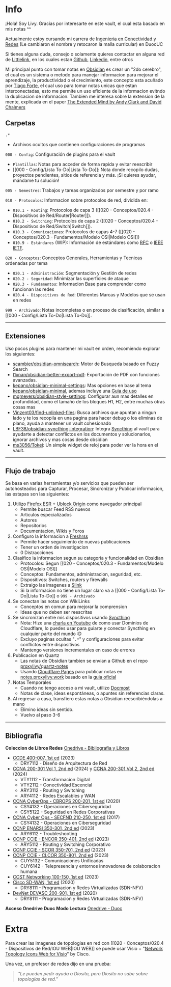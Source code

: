 # Info
¡Hola! Soy Livy. Gracias por interesarte en este vault, el cual esta basado en mis notas ^^

Actualmente estoy cursando mi carrera de [Ingenieria en Conectividad y Redes](https://www.duoc.cl/carreras/ingenieria-redes-telecomunicaciones/) (Le cambiaron el nombre y retocaron la malla curricular) en DuocUC

Si tienes alguna duda, consejo o solamente quieres contactar en alguna red de [Littlelink](https://littlelink.proxylivy.work/), en los cuales estan [Github](https://github.com/proxylivy), [Linkedin](https://www.linkedin.com/in/gabo-z-montecinos), entre otros

Mi principal punto con tomar notas en [Obsidian](https://obsidian.md/) es crear un "2do cerebro", el cual es un sistema o metodo para manejar informacion para mejorar el aprendizaje, la productividad o el crecimiento, este concepto esta acuñado por [Tiago Forte](https://fortelabs.com/), el cual uso para tomar notas unicas que estan interconectadas, esto me permite un uso eficiente de la informacion evitndo la duplicacion de informacion. Tambien me interesa sobre la extension de la mente, explicada en el paper [The Extended Mind by Andy Clark and David Chalmers](https://web-archive.southampton.ac.uk/cogprints.org/320/1/extended.html)

## Carpetas
`.*`
- Archivos ocultos que contienen configuraciones de programas

`000 - Config`: Configuración de plugins para el vault
- `Plantillas`: Notas para acceder de forma rapida y evitar reescribir
- [[000 - Config/Lista To-Do|Lista To-Do]]: Nota donde recopilo dudas, proyectos pendientes, sitios de referencia y más. ¡Si quieres ayudar, mándame tu solución!

`005 - Semestres`: Trabajos y tareas organizados por semestre y por ramo

`010 - Protocolos`: Informacion sobre protocolos de red, dividida en:
- `010.1 - Routing`: Protocolos de capa 3 ([[020 - Conceptos/020.4 - Dispositivos de Red/Router|Router]]).
- `010.2 - Switching`: Protocolos de capa 2 ([[020 - Conceptos/020.4 - Dispositivos de Red/Switch|Switch]]).
- `010.3 - Comunicaciones`: Protocolos de capas 4-7 ([[020 - Conceptos/020.3 - Fundamentos/Modelo OSI|Modelo OSI]])
- `010.9 - Estándares` (WIP): Información de estándares como [RFC](https://www.rfc-editor.org/standards) o [IEEE IETF](https://www.ietf.org/).

`020 - Conceptos`: Conceptos Generales, Herramientas y Tecnicas ordenadas por tema
- `020.1 - Administración`: Segmentación y Gestión de redes
- `020.2 - Seguridad`: Minimizar las superficies de ataque
- `020.3 - Fundamentos`: Informacion Base para comprender como funcionan las redes
- `020.4 - Dispositivos de Red`: Diferentes Marcas y Modelos que se usan en redes

`999 - Archivado`: Notas incompletas o en proceso de clasificación, similar a [[000 - Config/Lista To-Do|Lista To-Do]].

---
## Extensiones
Uso pocos plugins para mantener mi vault en orden, recomiendo explorar los siguientes:
- [scambier/obsidian-omnisearch](https://github.com/scambier/obsidian-omnisearch): Motor de Busqueda basado en Fuzzy Search
- [l1xnan/obsidian-better-export-pdf](https://github.com/l1xnan/obsidian-better-export-pdf): Exportación de PDF con funciones avanzadas.
- [kepano/obsidian-minimal-settings](https://github.com/kepano/obsidian-minimal-settings): Mas opciones en base al tema [kepano/obsidian-minimal](https://github.com/kepano/obsidian-minimal), ademas incluye una [Guia de uso](https://minimal.guide/home)
- [mgmeyers/obsidian-style-settings](https://github.com/mgmeyers/obsidian-style-settings): Configurar aun mas detalles en profundidad, como el tamaño de los bloques H1, H2, entre muchas otras cosas mas
- [Vinzent03/find-unlinked-files](https://github.com/Vinzent03/find-unlinked-files): Busca archivos que apuntan a ningun lado y te los recopila en una pagina para hacer debug o los eliminas de plano, ayuda a mantener un vault cohesionado
- [LBF38/obsidian-syncthing-integration](https://github.com/LBF38/obsidian-syncthing-integration): Integra [Syncthing](https://syncthing.net/) al vault para ayudarte a detectar conflictos en los documentos y solucionarlos, ignorar archivos y mas cosas desde obsidian
- [ms3056/Tokei](https://github.com/ms3056/Tokei): Un simple widget de reloj para poder ver la hora en el vault.



---
## Flujo de trabajo
Se basa en varias herramientas y/o servicios que pueden ser autohosteados para Capturar, Procesar, Sincronizar y Publicar informacion, las estapas son las siguientes:
1. Utilizo [Firefox ESR](https://www.mozilla.org/es-ES/firefox/enterprise/) + [Ublock Origin](https://ublockorigin.com/) como navegador principal
	- Permite buscar Feed RSS nuevos
	- Articulos especializados
	- Autores
	- Repositorios
	- Documentacion, Wikis y Foros
2. Configuro la informacion a [Freshrss](https://www.freshrss.org/)
	- Permite hacer seguimiento de nuevas publicaciones
	- Tener un orden de investigacion
	- 0 Distracciones
3. Clasifico la informacion segun su categoria y funcionalidad en Obsidian
	- Protocolos: Segun [[020 - Conceptos/020.3 - Fundamentos/Modelo OSI|Modelo OSI]]
	- Conceptos: Fundamentos, administracion, seguridad, etc.
	- Dispositivos: Switches, routers y firewalls
	- Extraigo las imagenes a [Slink](https://github.com/andrii-kryvoviaz/slink)
	- Si la informacion no tiene un lugar claro va a [[000 - Config/Lista To-Do|Lista To-Do]] o `999 - Archivado`
4. Se conectan las notas con WikiLinks
	- Conceptos en comun para mejorar la comprension
	- Ideas que no deben ser reescritas
5. Se sincronizan entre mis dispositivos usando [Syncthing](https://syncthing.net/)
	- Nota: Hize una [charla en Youtube](https://www.youtube.com/live/bVE38L8jteM?si=6SGVhERlULggcX0s) de como usar Dominios de Cloudflare, lo puedes usar para guiarte y conectar Syncthing en cualquier parte del mundo :D
	- Excluyo paginas ocultas "`.*`" y configuraciones para evitar conflictos entre dispositivos
	- Mantengo versiones incrementales en caso de errores
6. Publicacion en Quartz
	- Las notas de Obsidian tambien se envian a Github en el repo [proxylivy/quartz-notes](https://github.com/proxylivy/quartz-notes)
	- Usando [Cloudflare Pages](https://pages.cloudflare.com/) para publicar notas en [notes.proxylivy.work](https://notes.proxylivy.work/) basado en la [guia oficial](https://quartz.jzhao.xyz/hosting#cloudflare-pages)
7. Notas Temporales
	- Cuando no tengo acceso a mi vault, utilizo [Docmost](https://docmost.com/)
	- Notas de clase, ideas espontáneas, o apuntes sin referencias claras.
8. Al regresar a casa, transfiero estas notas a Obsidian reescribiéndolas a mano
   - Elimino ideas sin sentido.
   - Vuelvo al paso 3-6

---
## Bibliografia

**Coleccion de Libros Redes**
[Onedrive - Bibliografia y Libros](https://duoccl0-my.sharepoint.com/:f:/g/personal/ga_zunigam_duocuc_cl/Eo1dZhto_UtMrIXkIvQ050oBQKfSUaNb63JxabRAwwf68g?e=zTIzS3)
- [CCDE 400-007, 1st ed](https://www.ciscopress.com/store/cisco-certified-design-expert-ccde-400-007-official-9780137601042) (2023)
	- DRY7112 - Diseño de Arquitectura de Red
- [CCNA 200-301 Vol 1, 2nd ed](https://www.ciscopress.com/store/ccna-200-301-official-cert-guide-volume-1-9780138229634) (2024) y [CCNA 200-301 Vol 2, 2nd ed](https://www.ciscopress.com/store/ccna-200-301-official-cert-guide-volume-2-9780138214951) (2024)
	- VTY1112 - Transformacion Digital
	- VTY2112 - Conectividad Escencial
	- ARY3112 - Routing y Switching
	- ARY4112 - Redes Escalables y WAN
- [CCNA CyberOps - CBROPS 200-201, 1st ed](https://www.ciscopress.com/store/cisco-cyberops-associate-cbrops-200-201-official-cert-9780136807834) (2020)
	- CSY4132 - Operaciones en Ciberseguridad
	- CSY5122 - Seguridad en Redes Corporativas
- [CCNA Cyber Ops - SECFND 210-250, 1st ed](https://www.ciscopress.com/store/ccna-cyber-ops-secfnd-210-250-official-cert-guide-9781587147029) (2017)
	- CSY4132 - Operaciones en Ciberseguridad
- [CCNP ENARSI 350-301, 2nd ed](https://www.ciscopress.com/store/ccnp-enterprise-advanced-routing-enarsi-300-410-official-9780138217525) (2023)
	- ARY6112 - Troubleshooting
- [CCNP CCIE - ENCOR 350-401, 2nd ed](https://www.ciscopress.com/store/ccnp-and-ccie-enterprise-core-encor-350-401-official-9780138216764) (2023)
	- ARY5112 - Routing y Switching Corporativo
- [CCNP CCIE - SCOR 350-701, 2nd ed](https://www.ciscopress.com/store/ccnp-and-ccie-security-core-scor-350-701-official-cert-9780138221263) (2023)
- [CCNP CCIE - CLCOR 350-801, 2nd ed](https://www.ciscopress.com/store/ccnp-and-ccie-collaboration-core-clcor-350-801-official-9780138200947) (2023)
	- CUY5132 - Comunicaciones Unificadas
	- CUY6142 - Telepresencia y entornos innovadores de colaboracion humana
- [CCST Networking 100-150, 1st ed](https://www.ciscopress.com/store/cisco-certified-support-technician-ccst-networking-9780138213428) (2023)
- [Cisco SD-WAN, 1st ed](https://www.ciscopress.com/store/cisco-software-defined-wide-area-networks-designing-9780136533177) (2020)
	- DRY8111 - Programacion y Redes Virtualizadas (SDN-NFV)
- [DevNet DEVASC 200-901, 1st ed](https://www.ciscopress.com/store/cisco-certified-devnet-associate-devasc-200-901-official-9780136642961) (2020)
	- DRY8111 - Programacion y Redes Virtualizadas (SDN-NFV)

**Acceso Onedrive Duoc Modo Lectura**
[Onedrive - Duoc](https://duoccl0-my.sharepoint.com/:f:/g/personal/ga_zunigam_duocuc_cl/Et3dYEWc6GpKlGCNntyIS90BeIeDJM0zPPRTCG4jdM7WZQ?e=jWwSEw)

# Extra
Para crear las imagenes de topologias en red con [[020 - Conceptos/020.4 - Dispositivos de Red/IOU WEB|IOU WEB]] se puede usar Visio + "[Network Topology Icons Web for Visio](https://www.cisco.com/c/en/us/about/brand-center/network-topology-icons.html)" by Cisco.

Una vez, un profesor de redes dijo en una prueba:
> *"Le pueden pedir ayuda a Diosito, pero Diosito no sabe sobre topologías de red."*